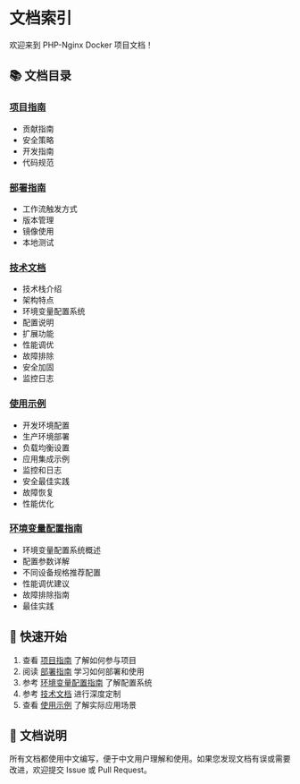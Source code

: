 # 文档索引

欢迎来到 PHP-Nginx Docker 项目文档！

## 📚 文档目录

### [项目指南](项目指南.md)
- 贡献指南
- 安全策略
- 开发指南
- 代码规范

### [部署指南](部署指南.md)
- 工作流触发方式
- 版本管理
- 镜像使用
- 本地测试

### [技术文档](技术文档.md)
- 技术栈介绍
- 架构特点
- 环境变量配置系统
- 配置说明
- 扩展功能
- 性能调优
- 故障排除
- 安全加固
- 监控日志

### [使用示例](使用示例.md)
- 开发环境配置
- 生产环境部署
- 负载均衡设置
- 应用集成示例
- 监控和日志
- 安全最佳实践
- 故障恢复
- 性能优化

### [环境变量配置指南](环境变量配置指南.md)
- 环境变量配置系统概述
- 配置参数详解
- 不同设备规格推荐配置
- 性能调优建议
- 故障排除指南
- 最佳实践

## 🚀 快速开始

1. 查看 [项目指南](项目指南.md) 了解如何参与项目
2. 阅读 [部署指南](部署指南.md) 学习如何部署和使用
3. 参考 [环境变量配置指南](环境变量配置指南.md) 了解配置系统
4. 参考 [技术文档](技术文档.md) 进行深度定制
5. 查看 [使用示例](使用示例.md) 了解实际应用场景

## 📖 文档说明

所有文档都使用中文编写，便于中文用户理解和使用。如果您发现文档有误或需要改进，欢迎提交 Issue 或 Pull Request。
